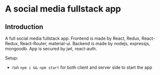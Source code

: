 # A social media fullstack app

## Introduction

A full social media fullstack app. Frontend is made by React, Redux, React-Redux, React-Router, material-ui. Backend is made by nodejs, expressjs, mongoodb. App is secured by jwt, react-auth.

Setup:

- run `npm i && npm start` for both client and server side to start the app
